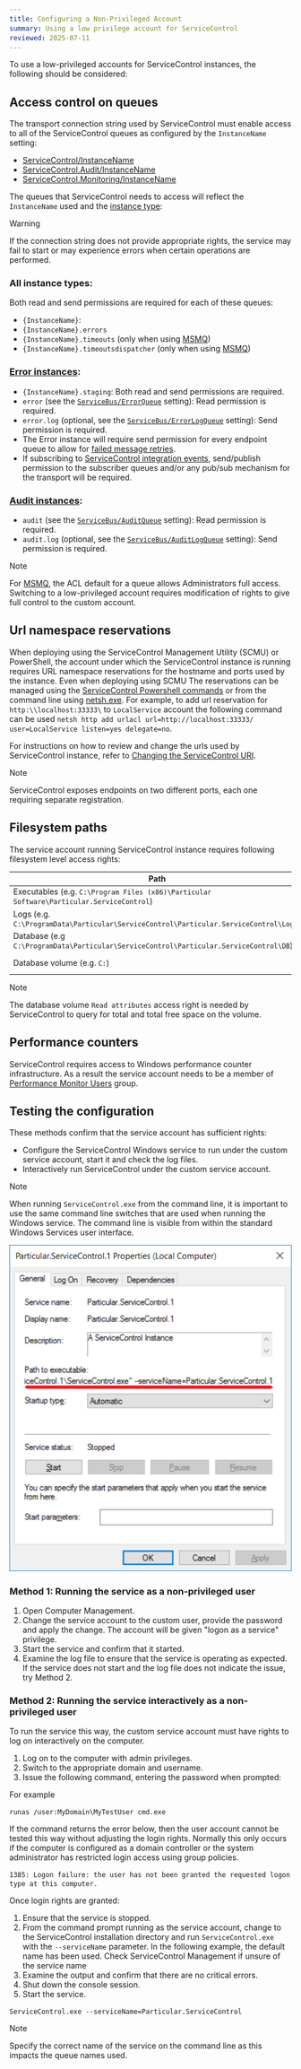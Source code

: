 ```yaml
---
title: Configuring a Non-Privileged Account
summary: Using a low privilege account for ServiceControl
reviewed: 2025-07-11
---
```


To use a low-privileged accounts for ServiceControl instances, the following should be considered:

## Access control on queues

The transport connection string used by ServiceControl must enable access to all of the ServiceControl queues as configured by the `InstanceName` setting:

 * [ServiceControl/InstanceName](/servicecontrol/servicecontrol-instances/configuration.md#host-settings-servicecontrolinstancename)
 * [ServiceControl.Audit/InstanceName](/servicecontrol/audit-instances/configuration.md#host-settings-servicecontrol-auditinstancename)
 * [ServiceControl.Monitoring/InstanceName](/servicecontrol/monitoring-instances/configuration.md#host-settings-monitoringinstancename)

The queues that ServiceControl needs to access will reflect the `InstanceName` used and the [instance type](/servicecontrol/#servicecontrol-instance-types):

> [!WARNING]
> If the connection string does not provide appropriate rights, the service may fail to start or may experience errors when certain operations are performed.

### All instance types:

Both read and send permissions are required for each of these queues:

 * `{InstanceName}`: 
 * `{InstanceName}.errors`
 * `{InstanceName}.timeouts` (only when using [MSMQ](/servicecontrol/transports.md#msmq))
 * `{InstanceName}.timeoutsdispatcher` (only when using [MSMQ](/servicecontrol/transports.md#msmq))

### [Error instances](/servicecontrol/servicecontrol-instances/):

 * `{InstanceName}.staging`: Both read and send permissions are required.
 * `error` (see the [`ServiceBus/ErrorQueue`](/servicecontrol/servicecontrol-instances/configuration.md#transport-servicebuserrorqueue) setting): Read permission is required.
 * `error.log` (optional, see the [`ServiceBus/ErrorLogQueue`](/servicecontrol/servicecontrol-instances/configuration.md#transport-servicebuserrorlogqueue) setting): Send permission is required.
 * The Error instance will require send permission for every endpoint queue to allow for [failed message retries](https://docs.particular.net/servicepulse/intro-failed-messages).
 * If subscribing to [ServiceControl integration events](https://docs.particular.net/servicecontrol/contracts), send/publish permission to the subscriber queues and/or any pub/sub mechanism for the transport will be required.

### [Audit instances](/servicecontrol/audit-instances/):

 * `audit` (see the [`ServiceBus/AuditQueue`](/servicecontrol/audit-instances/configuration.md#transport-servicebusauditqueue) setting): Read permission is required.
 * `audit.log` (optional, see the [`ServiceBus/AuditLogQueue`](/servicecontrol/audit-instances/configuration.md#transport-servicebusauditlogqueue) setting): Send permission is required.

> [!NOTE]
> For [MSMQ](/servicecontrol/transports.md#msmq), the ACL default for a queue allows Administrators full access. Switching to a low-privileged account requires modification of rights to give full control to the custom account.

## Url namespace reservations

When deploying using the ServiceControl Management Utility (SCMU) or PowerShell, the account under which the ServiceControl instance is running requires URL namespace reservations for the hostname and ports used by the instance. Even when deploying using SCMU The reservations can be managed using the [ServiceControl Powershell commands](/servicecontrol/) <!-- TODO: point to troubleshooting guide section instead --> or from the command line using [netsh.exe](https://docs.microsoft.com/en-us/windows/desktop/http/add-urlacl). For example, to add url reservation for `http:\\localhost:33333\` to `LocalService` account the following command can be used `netsh http add urlacl url=http://localhost:33333/ user=LocalService listen=yes delegate=no`.

For instructions on how to review and change the urls used by ServiceControl instance, refer to [Changing the ServiceControl URI](setting-custom-hostname.md). <!-- TODO: Is this necessary with the previous paragraph. Fix or raise an issue. -->

> [!NOTE]
> ServiceControl exposes endpoints on two different ports, each one requiring separate registration.

## Filesystem paths

The service account running ServiceControl instance requires following filesystem level access rights:

| Path | Rights |
|------|--------|
| Executables (e.g.  `C:\Program Files (x86)\Particular Software\Particular.ServiceControl`) | Read |
| Logs (e.g. `C:\ProgramData\Particular\ServiceControl\Particular.ServiceControl\Logs`)      |   Write     |
| Database (e.g `C:\ProgramData\Particular\ServiceControl\Particular.ServiceControl\DB`) | Write|
| Database volume (e.g. `C:`) | Read Attributes|

> [!NOTE]
> The database volume `Read attributes` access right is needed by ServiceControl to query for total and total free space on the volume.

## Performance counters

ServiceControl requires access to Windows performance counter infrastructure. <!-- TODO: Is that still true? --> As a result the service account needs to be a member of [Performance Monitor Users](https://docs.microsoft.com/en-us/windows/security/identity-protection/access-control/active-directory-security-groups#a-href-idbkmk-perfmonitorusersaperformance-monitor-users) group.


## Testing the configuration

These methods confirm that the service account has sufficient rights:

 * Configure the ServiceControl Windows service to run under the custom service account, start it and check the log files.
 * Interactively run ServiceControl under the custom service account.

> [!NOTE]
> When running `ServiceControl.exe` from the command line, it is important to use the same command line switches that are used when running the Windows service. The command line is visible from within the standard Windows Services user interface.

![](servicedetailsview.png 'width=500')

### Method 1: Running the service as a non-privileged user

 1. Open Computer Management.
 1. Change the service account to the custom user, provide the password and apply the change. The account will be given "logon as a service" privilege.
 1. Start the service and confirm that it started.
 1. Examine the log file to ensure that the service is operating as expected. If the service does not start and the log file does not indicate the issue, try Method 2.

### Method 2: Running the service interactively as a non-privileged user

To run the service this way, the custom service account must have rights to log on interactively on the computer.

 1. Log on to the computer with admin privileges.
 1. Switch to the appropriate domain and username.
 1. Issue the following command, entering the password when prompted:

For example

```shell
runas /user:MyDomain\MyTestUser cmd.exe
```

If the command returns the error below, then the user account cannot be tested this way without adjusting the login rights. Normally this only occurs if the computer is configured as a domain controller or the system administrator has restricted login access using group policies.

```
1385: Logon failure: the user has not been granted the requested logon type at this computer.
```

Once login rights are granted:

 1. Ensure that the service is stopped.
 1. From the command prompt running as the service account, change to the ServiceControl installation directory and run `ServiceControl.exe` with the `--serviceName` parameter. In the following example, the default name has been used. Check ServiceControl Management if unsure of the service name
 1. Examine the output and confirm that there are no critical errors.
 1. Shut down the console session.
 1. Start the service.

```shell
ServiceControl.exe --serviceName=Particular.ServiceControl
```

> [!NOTE]
> Specify the correct name of the service on the command line as this impacts the queue names used.
